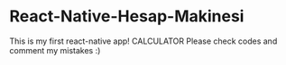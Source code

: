 # React-Native-Hesap-Makinesi
This is my first react-native app!
CALCULATOR
Please check codes and comment my mistakes :)
